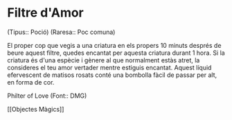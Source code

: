 # Filtre d'Amor

(Tipus:: Poció) (Raresa:: Poc comuna)

El proper cop que vegis a una criatura en els propers 10 minuts després de beure aquest filtre, quedes encantat per aquesta criatura durant 1 hora. Si la criatura és d'una espècie i gènere al que normalment estàs atret, la consideres el teu amor vertader mentre estiguis encantat. Aquest líquid efervescent de matisos rosats conté una bombolla fàcil de passar per alt, en forma de cor.

Philter of Love (Font:: DMG)

[[Objectes Màgics]]
